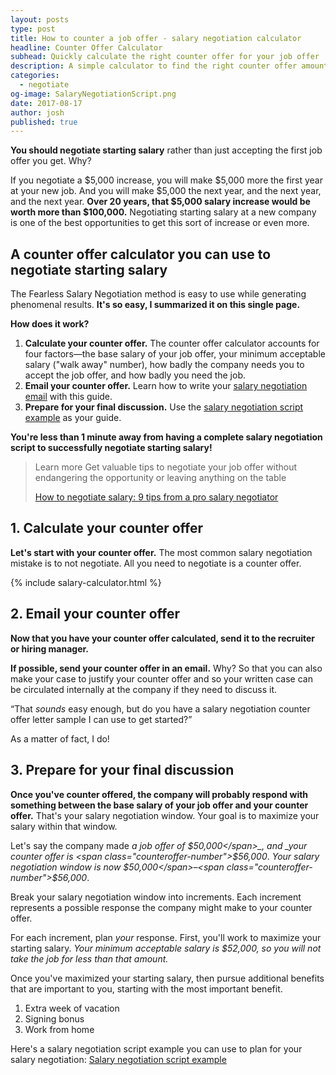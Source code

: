 ```yaml
---
layout: posts
type: post
title: How to counter a job offer - salary negotiation calculator
headline: Counter Offer Calculator
subhead: Quickly calculate the right counter offer for your job offer
description: A simple calculator to find the right counter offer amount for your job offer
categories:
  - negotiate
og-image: SalaryNegotiationScript.png
date: 2017-08-17
author: josh
published: true
---
```

**You should negotiate starting salary** rather than just accepting the first job offer you get. Why?

If you negotiate a $5,000 increase, you will make $5,000 more the first year at your new job. And you will make $5,000 the next year, and the next year, and the next year. **Over 20 years, that $5,000 salary increase would be worth more than $100,000.** Negotiating starting salary at a new company is one of the best opportunities to get this sort of increase or even more.

## A counter offer calculator you can use to negotiate starting salary

The Fearless Salary Negotiation method is easy to use while generating phenomenal results. **It's so easy, I summarized it on this single page.**

**How does it work?**

1.  **Calculate your counter offer.** The counter offer calculator accounts for four factors—the base salary of your job offer, your minimum acceptable salary ("walk away" number), how badly the company needs you to accept the job offer, and how badly you need the job.
2.  **Email your counter offer.** Learn how to write your [salary negotiation email](/salary-negotiation-email-sample/) with this guide.
3.  **Prepare for your final discussion.** Use the [salary negotiation script example](/salary-negotiation-script-example/) as your guide.

**You're less than 1 minute away from having a complete salary negotiation script to successfully negotiate starting salary!**
	
<blockquote class="ico link-callout">
  <p><span>Learn more</span> Get valuable tips to negotiate your job offer without endangering the opportunity or leaving anything on the table</p>
  <p><a href="/salary-negotiation-guide/">How to negotiate salary: 9 tips from a pro salary negotiator <i class="fas fa-angle-double-right"></i></a></p>
</blockquote>

## 1. Calculate your counter offer

**Let's start with your counter offer.** The most common salary negotiation mistake is to not negotiate. All you need to negotiate is a counter offer.

{% include salary-calculator.html %}

## 2. Email your counter offer

**Now that you have your counter offer calculated, send it to the recruiter or hiring manager.**

**If possible, send your counter offer in an email.** Why? So that you can also make your case to justify your counter offer and so your written case can be circulated internally at the company if they need to discuss it.

“That _sounds_ easy enough, but do you have a salary negotiation counter offer letter sample I can use to get started?”

As a matter of fact, I do!

## 3. Prepare for your final discussion

**Once you've counter offered, the company will probably respond with something between the base salary of your job offer and your counter offer.** That's your salary negotiation window. Your goal is to maximize your salary within that window.

Let's say the company made _a job offer of <span class="original-offer">$50,000</span>_, and _your counter offer is <span class="counteroffer-number">$56,000</span>_. _Your salary negotiation window is now <span class="original-offer">$50,000</span>–<span class="counteroffer-number">$56,000</span>_.

Break your salary negotiation window into increments. Each increment represents a possible response the company might make to your counter offer.

For each increment, plan _your_ response. First, you'll work to maximize your starting salary. _Your minimum acceptable salary is <span class="minimum-acceptable">$52,000</span>, so you will not take the job for less than that amount._

Once you've maximized your starting salary, then pursue additional benefits that are important to you, starting with the most important benefit.

1.  Extra week of vacation
2.  Signing bonus
3.  Work from home

Here's a salary negotiation script example you can use to plan for your salary negotiation: [Salary negotiation script example](/salary-negotiation-script-example/)
